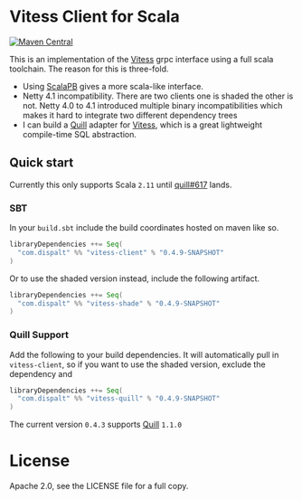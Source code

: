 # Vitess Client for Scala

[![Maven Central](https://maven-badges.herokuapp.com/maven-central/com.dispalt/vitess-client_2.11/badge.svg?style=plastic)](https://maven-badges.herokuapp.com/maven-central/com.dispalt/vitess-client_2.11)


This is an implementation of the [Vitess](http://vitess.io) grpc interface using a full scala toolchain.
The reason for this is three-fold.  

* Using [ScalaPB](https://github.com/trueaccord/ScalaPB) gives a more scala-like interface.
* Netty 4.1 incompatibility. There are two clients one is shaded the other is not. Netty 4.0 to 4.1 introduced
multiple binary incompatibilities which makes it hard to integrate two different dependency trees
* I can build a [Quill](https://github.com/getquill/quill/) adapter for [Vitess](http://vitess.io), 
which is a great lightweight compile-time SQL abstraction.

## Quick start

Currently this only supports Scala `2.11` until [quill#617](https://github.com/getquill/quill/pull/617) lands.

### SBT

In your `build.sbt` include the build coordinates hosted on maven like so.

```scala
libraryDependencies ++= Seq(
  "com.dispalt" %% "vitess-client" % "0.4.9-SNAPSHOT"
)
```

Or to use the shaded version instead, include the following artifact.

```scala
libraryDependencies ++= Seq(
  "com.dispalt" %% "vitess-shade" % "0.4.9-SNAPSHOT"
)
```

### Quill Support

Add the following to your build dependencies.  It will automatically pull in `vitess-client`,
so if you want to use the shaded version, exclude the dependency and 

```scala
libraryDependencies ++= Seq(
  "com.dispalt" %% "vitess-quill" % "0.4.9-SNAPSHOT"
)
```

The current version `0.4.3` supports [Quill](getquill.io) `1.1.0`

# License

Apache 2.0, see the LICENSE file for a full copy.